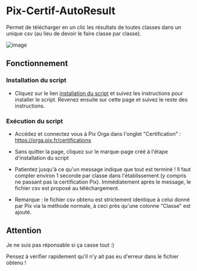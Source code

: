# Pix-Certif-AutoResult
 
Permet de télécharger en un clic les résultats de toutes classes dans un unique csv (au lieu de devoir le faire classe par classe).

![image](https://github.com/DegrangeM/Pix-Certif-AutoResult/assets/53106394/7e59d5e9-7340-4a20-a66f-1b5520b723c7)

## Fonctionnement

### Installation du script

- Cliquez sur le lien [installation du script](https://degrangem.github.io/Pix-Certif-AutoResult/) et suivez les instructions pour installer le script. Revenez ensuite sur cette page et suivez le reste des instructions.

### Exécution du script

- Accédez et connectez vous à Pix Orga dans l'onglet "Certification" : https://orga.pix.fr/certifications

- Sans quitter la page, cliquez sur le marque-page créé à l'étape d'installation du script

- Patientez jusqu'à ce qu'un message indique que tout est terminé ! Il faut compter environ 1 seconde par classe dans l'établissement (y compris ne passant pas la certification Pix). Immédiatement après le message, le fichier csv est proposé au téléchargement.

- Remarque : le fichier csv obtenu est strictement identique à celui donné par Pix via la méthode normale, à ceci près qu'une colonne "Classe" est ajouté.

## Attention

Je ne suis pas réponsable si ça casse tout :)

Pensez à vérifier rapidement qu'il n'y ait pas eu d'erreur dans le fichier obtenu !
